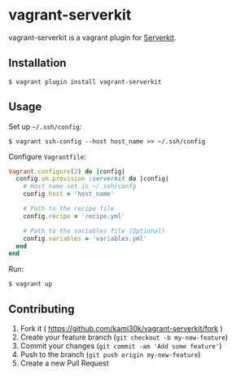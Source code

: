 # vagrant-serverkit

vagrant-serverkit is a vagrant plugin for [Serverkit](https://github.com/r7kamura/serverkit/).

## Installation

```
$ vagrant plugin install vagrant-serverkit
```

## Usage

Set up `~/.ssh/config`:

```
$ vagrant ssh-config --host host_name >> ~/.ssh/config
```

Configure `Vagrantfile`:

```ruby
Vagrant.configure(2) do |config|
  config.vm.provision :serverkit do |config|
    # Host name set in ~/.ssh/confg
    config.host = 'host_name'

    # Path to the recipe file
    config.recipe = 'recipe.yml'

    # Path to the variables file (Optional)
    config.variables = 'variables.yml'
  end
end
```

Run:

```
$ vagrant up
```

## Contributing

1. Fork it ( https://github.com/kami30k/vagrant-serverkit/fork )
2. Create your feature branch (`git checkout -b my-new-feature`)
3. Commit your changes (`git commit -am 'Add some feature'`)
4. Push to the branch (`git push origin my-new-feature`)
5. Create a new Pull Request
